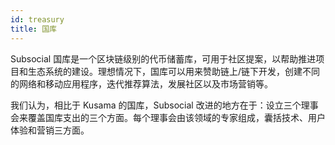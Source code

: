 ```yaml
---
id: treasury
title: 国库
---
```


Subsocial 国库是一个区块链级别的代币储蓄库，可用于社区提案，以帮助推进项目和生态系统的建设。理想情况下，国库可以用来赞助链上/链下开发，创建不同的网络和移动应用程序，迭代推荐算法，发展社区以及市场营销等。

我们认为，相比于 Kusama 的国库，Subsocial 改进的地方在于：设立三个理事会来覆盖国库支出的三个方面。每个理事会由该领域的专家组成，囊括技术、用户体验和营销三方面。
